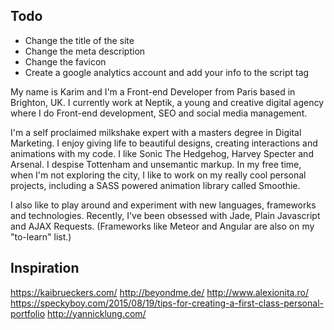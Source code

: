## Todo

- Change the title of the site
- Change the meta description
- Change the favicon
- Create a google analytics account and add your info to the script tag

My name is Karim and I'm a Front-end Developer from Paris based in Brighton, UK. I currently work at Neptik, a young and creative digital agency where I do Front-end development, SEO and social media management.

I'm a self proclaimed milkshake expert with a masters degree in Digital Marketing. I enjoy giving life to beautiful designs, creating interactions and animations with my code. I like Sonic The Hedgehog, Harvey Specter and Arsenal. I despise Tottenham and unsemantic markup. In my free time, when I'm not exploring the city, I like to work on my really cool personal projects, including a SASS powered animation library called Smoothie.

I also like to play around and experiment with new languages, frameworks and technologies. Recently, I've been obsessed with Jade, Plain Javascript and AJAX Requests. (Frameworks like Meteor and Angular are also on my "to-learn" list.)

## Inspiration

https://kaibrueckers.com/
http://beyondme.de/
http://www.alexionita.ro/
https://speckyboy.com/2015/08/19/tips-for-creating-a-first-class-personal-portfolio
http://yannicklung.com/
